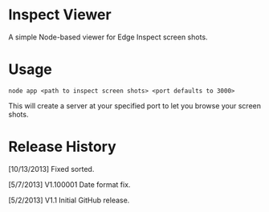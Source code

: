 Inspect Viewer
==============

A simple Node-based viewer for Edge Inspect screen shots. 

Usage
=====

	node app <path to inspect screen shots> <port defaults to 3000>

This will create a server at your specified port to let you browse your screen shots. 

Release History
===============
[10/13/2013] Fixed sorted. 

[5/7/2013] V1.100001 Date format fix.

[5/2/2013] V1.1 Initial GitHub release.